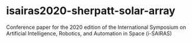# isairas2020-sherpatt-solar-array
Conference paper for the 2020 edition of the International Symposium on Artificial Intelligence, Robotics, and Automation in Space (i-SAIRAS)

